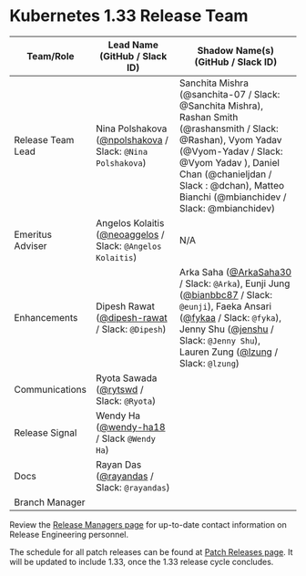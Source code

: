 # Kubernetes 1.33 Release Team

| **Team/Role**     | **Lead Name** (**GitHub / Slack ID**)                                                        | **Shadow Name(s) (GitHub / Slack ID)**                                                                                                                                                                                                                   |
|-------------------|----------------------------------------------------------------------------------------------|----------------------------------------------------------------------------------------------------------------------------------------------------------------------------------------------------------------------------------------------------------|
| Release Team Lead | Nina Polshakova ([@npolshakova](https://github.com/npolshakova) / Slack: `@Nina Polshakova`) | Sanchita Mishra (@sanchita-07 / Slack: @Sanchita Mishra), Rashan Smith (@rashansmith / Slack: @Rashan), Vyom Yadav (@Vyom-Yadav / Slack: @Vyom Yadav ), Daniel Chan (@chanieljdan / Slack : @dchan), Matteo Bianchi (@mbianchidev / Slack: @mbianchidev) |
| Emeritus Adviser  | Angelos Kolaitis ([@neoaggelos](https://github.com/neoaggelos) / Slack: `@Angelos Kolaitis`) | N/A                                                                                                                                                                                                                                                      |
| Enhancements      | Dipesh Rawat ([@dipesh-rawat](https://github.com/dipesh-rawat) / Slack: `@Dipesh`) | Arka Saha ([@ArkaSaha30](https://github.com/ArkaSaha30) /  Slack: `@Arka`), Eunji Jung ([@bianbbc87](https://github.com/bianbbc87) / Slack: `@eunji`), Faeka Ansari ([@fykaa](https://github.com/fykaa) / Slack: `@fyka`), Jenny Shu ([@jenshu](https://github.com/jenshu) / Slack: `@Jenny Shu`), Lauren Zung ([@lzung](https://github.com/lzung) / Slack: `@lzung`) |
| Communications    | Ryota Sawada ([@rytswd](https://github.com/rytswd) / Slack: `@Ryota`)                        |                                                                                                                                                                                                                                                          |
| Release Signal    | Wendy Ha ([@wendy-ha18](https://github.com/wendy-ha18) / Slack `@Wendy Ha`)                  |                                                                                                                                                                                                                                                          |
| Docs              | Rayan Das ([@rayandas](https://github.com/rayandas) / Slack: `@rayandas`)                    |                                                                                                                                                                                                                                                          |
| Branch Manager    |                                                                                              |                                                                                                                                                                                                                                                          |

Review the [Release Managers page](https://github.com/kubernetes/website/blob/main/content/en/releases/release-managers.md) for up-to-date contact information on Release Engineering personnel.

The schedule for all patch releases can be found at [Patch Releases page](https://github.com/kubernetes/website/blob/main/content/en/releases/patch-releases.md). It will be updated to include 1.33, once the 1.33 release cycle concludes.
